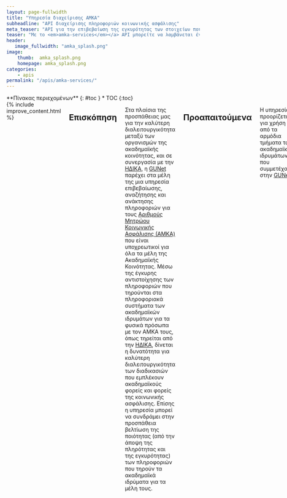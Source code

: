 ```yaml
---
layout: page-fullwidth
title: "Υπηρεσία διαχείρισης AMKA"
subheadline: "API διαχείρισης πληροφοριών κοινωνικής ασφάλισης"
meta_teaser: "API για την επιβεβαίωση της εγκυρότητας των στοιχείων που συνδέονται με τον ΑΜΚΑ."
teaser: "Με το <em>amka-services</em></a> API μπορείτε να λαμβάνεται έγκυρα και επικαιροποιημένα στοιχεία για τους χρήστες σας όπως αυτά εμφανίζονται στα μητρώα κοινωνικής ασφάλισης της ΗΔΙΚΑ"
header:
   image_fullwidth: "amka_splash.png"
image:
    thumb:  amka_splash.png
    homepage: amka_splash.png
categories:
    - apis 
permalink: "/apis/amka-services/"
---
```

<div class="row">
<div class="medium-4 medium-push-8 columns" markdown="1">
<div class="panel radius" markdown="1">
**Πίνακας περιεχομένων**
{: #toc }
*  TOC
{:toc}
</div>
</div><!-- /.medium-4.columns -->

<div class="medium-8 medium-pull-4 columns" markdown="1">
{% include improve_content.html %}

## Επισκόπηση

Στα πλαίσια της προσπάθειας μας για την καλύτερη διαλειτουργικότητα
μεταξύ των οργανισμών της ακαδημαϊκής κοινότητας, και σε συνεργασία με την
[ΗΔΙΚΑ][], η [GUNet][] παρέχει στα μέλη της μια υπηρεσία επιβεβαίωσης, αναζήτησης και ανάκτησης πληροφοριών
για τους [Αριθμούς Μητρώου Κοινωνικής Ασφάλισης (ΑΜΚΑ)][AMKA] που είναι υποχρεωτικοί για όλα τα μέλη της Ακαδημαϊκής Κοινότητας.
Μέσω της έγκυρης αντιστοίχησης των πληροφοριών που τηρούνται στα πληροφοριακά συστήματα
των ακαδημαϊκών ιδρυμάτων για τα φυσικά πρόσωπα με τον ΑΜΚΑ τους, όπως τηρείται
από την [ΗΔΙΚΑ][], δίνεται η δυνατότητα για καλύτερη διαλειτουργικότητα των
διαδικασιών που εμπλέκουν ακαδημαϊκούς φορείς και φορείς της κοινωνικής
ασφάλισης. Επίσης η υπηρεσία μπορεί να συνδράμει στην προσπάθεια βελτίωση της ποιότητας (από την άποψη της πληρότητας και
της εγκυρότητας) των πληροφοριών που τηρούν τα ακαδημαϊκά ιδρύματα για τα μέλη τους.


## Προαπαιτούμενα

Η υπηρεσία προορίζεται για χρήση από τα αρμόδια τμήματα των ακαδημαϊκών
ιδρυμάτων που συμμετέχουν στην [GUNet][]. 

Πρωτού ένα ίδρυμα μπορεί να επωφεληθεί της υπηρεσίας θα πρέπει να του εκχωρηθεί ένα
μυστικό κλειδί για το ίδρυμα, κατόπιν αίτησης των αρμόδιων προσώπων για την διασύνδεση των
πληροφοριακών συστημάτων του ιδρύματος με τις υπηρεσίες της GUNet. Προς το παρόν τα
μυστικά κλειδιά εκδίδονται μέσω της εφαρμογής του [Academic ID][]. Το αρμόδιο
πρόσωπο για την διαχείριση των πληροφοριακών συστημάτων μπορεί, αφού
ταυτοποιηθεί μέσω της ομοσπονδίας της ΕΔΕΤ, συμπληρώνει την [σχετική φόρμα
ενδιαφέροντος][academic-id-form]. Αφού γίνει η αίτηση την, και αφού αυτή
εγκριθεί, ενεργοποιείται το κλειδί και η πρόσβαση στην υπηρεσία θα είναι δυνατή.

## Τεκμηρίωση

Το API της υπηρεσίας είναι διαθέσιμο αρχικά μέσω τεχνολογιών [JSON-RPC][] και
[REST][]. Ακολουθεί η τεκμηρίωση για αυτές τις διεπαφές.

### Διεπαφή REST

Η διεπαφή REST είναι ένα είδος Web API, που προτείνεται για την κατανάλωση
υπηρεσιών που παρέχονται από τρίτους λόγω της ευελιξίας που προσφέρει και την
ευκολία εξέλιξης στο μέλλον. Είναι τεχνολογία ανεξάρτητη από συγκεκριμένες
πλατφόρμες λειτουργικών ή προγραμματιστικών περιβάλλοντων και βασίζεται
εξ'ολοκλήρου στο πρωτόκολλο HTTP και τις αρχές [REST][]. Πλήρης τεκμηρίωση για
την διεπαφή REST, μπορεί να βρεθεί στην παρακάτω σελίδα:

> [επίσημος οδηγός της υπηρεσίας](https://identity.gunet.gr/sites/default/files/apidoc_gr.pdf)

### Παράδειγμα χρήσης με REST

Παρακάτω θα βρείτε ένα ενδεικτικό παράδειγμα χρήσης του API μέσω της διεπαφής
REST και του γνωστού προγράμματος `curl`. Υποθέτουμε ότι σας έχει εκχωρηθεί το μυστικό κλειδί `12345678912345678912345678912345`:

    curl -v -G \
     -X GET "https://amka-services.gunet.gr/api/rest/v1/ssn_validation" \
     -d "ssn=12312312312" \
     -d "birthdate=1995-01-01" \
     --data-urlencode "surname=ΧΡΗΣΤΗΣ" \
     -H "Accept: application/json" \
     -H "Authorization: Token 12345678912345678912345678912345"

     { "match": "true",
      "ssn": "12312312312",
      "father_en":"FATHERNAME",
      "birth_country":"ΕΛΛΑΔΑ",
      "address_prefecture":"ΑΤΤΙ",
      "sex":"A",
      "birth_municipality":"ΑΤΤΙΚΗ",
      "address_country":"ΕΛΛΑΔΑ",
      "citizenship":"ΕΛΛΑΔΑ",
      "surname_cur_en":"USER",
      "id_num":"XX000000",
      "father_gr":"ΠΑΤΡΩΝΥΜΟ",
      "tel1":"210-1234567",
      "tel2":"210-1234568",
      "last_mod_date":"01/01/1995",
      "id_type":"T",
      "surname_cur_gr":"ΧΡΗΣΤΗΣ",
      "tid":"123654987",
      "id_creation_year":"1995",
      "death_date":"01/01/1995",
      "birth_date":"01/01/1995",
      "name_en":"TEST",
      "address_country_code":"ΕΛ",
      "surname_birth_gr":"ΧΡΗΣΤΗΣ",
      "surname_birth_en":"USER",
      "amka_cur":"12312312312",
      "mother_en":"MOTHERNAME",
      "mother_gr":"ΜΗΤΡΩΝΥΜΟ",
      "death_note":"Λ",
      "name_gr":"ΔΟΚΙΜΑΣΤΙΚΟΣ",
      "address_town":"ΑΘΗΝΑ",
      "amka_in":"12312312312",
      "address_zipcode":"12345",
      "birth_municipality_greek_code":"ΑΤΤΙ",
      "bdate_istrue":"Π",
      "birth_country_code":"ΕΛ",
      "address_street":"ΠΑΝΕΠΙΣΤΗΜΙΟΥΠΟΛΗ" }

### Παράδειγμα χρήσης JAVA

```
/*
GUnet AMKA service java code examples.

Requires the Apache HTTPClient libraries.
Available at http://hc.apache.org/downloads.cgi

How to compile: javac -cp java_libs/*:. api_call.java
How to run: java -cp java_libs/*:. api_call
*/

import java.io.BufferedReader;
import java.io.InputStream;
import java.io.InputStreamReader;
import java.net.URLEncoder;
import java.util.Arrays;
import org.apache.http.client.methods.CloseableHttpResponse;
import org.apache.http.client.methods.HttpGet;
import org.apache.http.impl.client.CloseableHttpClient;
import org.apache.http.impl.client.HttpClients;

public class api_call
{
    public static void main(String[] args) throws Exception
    {
        String auth_token = "bce98275f18d96e773b6b04a2a0acea3";
        String url = "https://amka-services.gunet.gr/api/rest/v1/ssn_validation";
        String ssn = "12312312312";
        String birthdate = "1995-01-01";
        String surname = "ΧΡΗΣΤΗΣ";
        String charset = java.nio.charset.StandardCharsets.UTF_8.name();

        String query = String.format("ssn=%s&birthdate=%s&surname=%s",
                                     URLEncoder.encode(ssn, charset),
                                     URLEncoder.encode(birthdate, charset),
                                     URLEncoder.encode(surname, charset));

        CloseableHttpClient httpclient = HttpClients.createDefault();
        HttpGet req = new HttpGet(url + "?" + query);

        req.addHeader("content-type", "application/json");
        req.addHeader("Authorization", "Token " + auth_token);

        CloseableHttpResponse resp = null;
        try
        {
            resp = httpclient.execute(req);

            int code = resp.getStatusLine().getStatusCode();
            InputStream body = resp.getEntity().getContent();

            if (code != 200)
            {
                System.err.println("Erroneous status " + code + "for url " +
                url + "with headers " + Arrays.toString(req.getAllHeaders()) +
                "and parameters " + query);
            }

            BufferedReader br = new BufferedReader(
                     new InputStreamReader((resp.getEntity().getContent())));

            String output, msg="";
            while ((output = br.readLine()) != null)
                    msg += output;
            System.out.println("Server reponse: " + msg);
        }
        catch (Exception e)
        {
            System.err.println("Exception occured for url " + url + "with " +
            " headers " + Arrays.toString(req.getAllHeaders()) + "and " +
            " parameters " + query);
        }
        finally
        {
            if (resp != null)
                resp.close();
        }
    }
}
```

### Παράδειγμα χρήσης Python
```
# -*- coding: utf-8 -*-

'''
GUnet AMKA service python code examples.

Requires the python "requests" library.
Available at https://github.com/kennethreitz/requests
'''

import requests

def main():
    '''The main function'''
    auth_token = 'bce98275f18d96e773b6b04a2a0acea3'
    url = 'https://amka-services.gunet.gr/api/rest/v1/ssn_validation'
    params = {'ssn': '12312312312',
              'birthdate': '1995-01-01',
              'surname': 'ΧΡΗΣΤΗΣ'}
    ssl_verify = False

    hdrs = {'content-type': 'application/json',
            'Authorization': 'Token %s' % (auth_token)}

    try:
        req = requests.get(url, headers=hdrs, verify=ssl_verify, params=params)
    except requests.RequestException as req_exc:
        print "Request exception: %s" % (req_exc)
        return None
    except Exception as e:
        print "Generic exception: %s" % (e)
        return None

    #CHECK RESPONSE CODE HERE (b4 extracting data)!
    if req.status_code != 200:
        print ("Erroneous status %s for url %s with headers %s and parameters"
               " %s" % (req.status_code, url, hdrs, params))

    print "Server response: %s" % (req.text)

if __name__ == "__main__":
    main()

```

### Παράδειγμα PHP
```
<?php
/*
GUnet AMKA service php code examples.

Requires the php curl library.
Available at http://php.net/manual/en/book.curl.php
*/

$auth_token = 'bce98275f18d96e773b6b04a2a0acea3';
$url = 'https://amka-services.gunet.gr/api/rest/v1/ssn_validation';
$ssn = '12312312312';
$bdate = '1995-01-01';
$surname = 'ΧΡΗΣΤΗΣ';


// The data to send to the API
$params = array(
    'ssn' => $ssn,
    'birthdate' => $bdate,
    'surname' => $surname,
);

$url .= '?' . http_build_query($params);

// Setup cURL
$ch = curl_init($url);

curl_setopt($ch, CURLOPT_URL, $url);
curl_setopt($ch, CURLOPT_RETURNTRANSFER, true);
curl_setopt($ch, CURLOPT_SSL_VERIFYPEER, false);
curl_setopt($ch, CURLOPT_SSL_VERIFYHOST, false);

curl_setopt_array($ch, array(
    CURLOPT_HTTPHEADER => array(
        "Authorization: Token $auth_token",
        'Content-Type: application/json'
    ),
));

// Send the request
$response = curl_exec($ch);

// Check for errors
if($response === FALSE){
    die(curl_error($ch));
}

// Decode the response
$responseData = json_decode($response, TRUE);

echo "Server response:";
var_dump($responseData);

```

### Παραδείγματα απαντήσεων
Για αναλυτικά παραδείγματα απαντήσεων της υπηρεσίας, μπορείτε να δείτε τον [επίσημο οδηγό της υπηρεσίας](https://identity.gunet.gr/sites/default/files/apidoc_gr.pdf)






### Διεπαφή JSON-RPC

Η τεχνολογία [JSON-RPC][] είναι ένα διαδεδομένο πρωτόκολο κλήσης απομακρυσμένων μεθόδων
(Remote Procedure Call) για το οποίο υπάρχουν πολλές έτοιμες υλοποιήσεις για 
διάφορες πλατφόρμες και γλώσσες προγραμματισμού. Βασίζεται στην τεχνολογία HTTP
και [JSON][]. Η υπηρεσία υποστηρίζει την έκδοση [JSON-RPC 2.0][jsonrpcspec].
Πλήρης τεκμηρίωση για την διεπαφή JSON-RPC, στα Αγγλικά, καθώς και ένα
διαδραστικό περιβάλλον για δοκιμές μπορεί να βρεθεί στην παρακάτω σελίδα:

> [AMKA Services JSON-RPC API Documentation][amka-jsonrpc-doc]


### Παράδειγμα χρήσης με JSON-RPC με χρήση της γλώσσας Perl

Παρακάτω θα βρείτε ένα ενδεικτικό παράδειγμα χρήσης του API μέσω της διεπαφής
JSON-RPC κάνοντας χρήση της γλώσσας Perl. Υποθέτουμε ότι σας έχει εκχωρηθεί το μυστικό κλειδί `209802983402983049280394`
με αναγνωριστικό ID `7`:

    TODO

 [AMKA]: http://amka.gr/ "Αριθμός Μητρώου Κοινωνικής Ασφάλισης"
 [JSON-RPC]: http://jsonrpc.org/ "κεντρική σελίδα για τοJSON-RPC"
 [ΗΔΙΚΑ]: http://www.idika.gr "ΗΔΙΚΑ: Ηλεκτρονική Διακυβέρνηση Κοινωνικής Ασφάλισης"
 [REST]: http://wikipedia.org/wiki/REST "Representational State Transfer (Wikipedia)"
 [Academic ID]: /apis/academicid/ "GUNet: υπηρεσία AcademicID"
 [amka-rest-doc]: http://docs.amkaservices.apiary.io/ "Τεκμηρίωση διεπαφής REST για την υπηρεσία AMKA"
 [amka-jsonrpc-doc]: https://github.com/gunet/amka-services-spec/blob/master/docs/jsonrpc.md "Τεκμηρίωση διεπαφής JSON-RPC για την υπηρεσία AMKA"
 [specsrepo]: http://github.com/gunet/amka-services-specs/ "Προδιαγραφές για τα API της υπηρεσίας ΑΜΚΑ"
 [jsonrpcspec]: http://www.jsonrpc.org/specification "Προδιαγραφές για την έκδοση 2.0 του JSON-RPC"
 [JSON]: http://www.ietf.org/rfc/rfc4627.txt "RFC4627: Javascript Object Notation"
 [GUNet]: http://gunet.gr "Ακαδημαϊκό διαδίκτυο (GUNet)"
 [academic-id-form]: https://academicid.gunet.gr/#form-of-interest "AcademicID: αίτηση ενδιαφέροντος"

</div><!-- /.medium-8.columns -->

</div><!-- /.row -->


